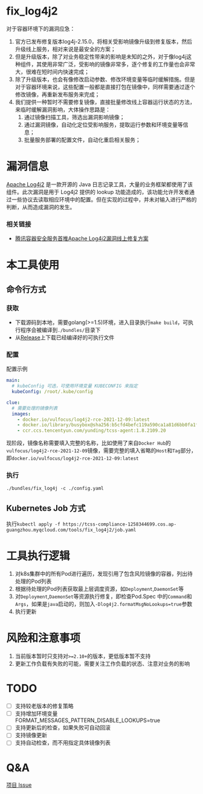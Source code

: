 # fix_log4j2

对于容器环境下的漏洞应急：

1. 官方已发布修复版本log4j-2.15.0，将相关受影响镜像升级到修复版本，然后升级线上服务，相对来说是最安全的方案；
2. 但是升级版本，除了对业务稳定性带来的影响是未知的之外，对于像log4j这种组件，其使用非常广泛，受影响的镜像非常多，逐个修复的工作量也会非常大，很难在短时间内快速完成；
3. 除了升级版本，也会有像修改启动参数、修改环境变量等临时缓解措施。但是对于容器环境来说，这些配置一般都是直接打包在镜像中，同样需要通过逐个修改镜像，再重新发布服务来完成；
4. 我们提供一种暂时不需要修复镜像，直接批量修改线上容器运行状态的方法，来临时缓解漏洞影响，大体操作思路是：
   1. 通过镜像扫描工具，筛选出漏洞影响镜像；
   2. 通过漏洞镜像，自动化定位受影响服务，提取运行参数和环境变量等信息；
   3. 批量服务部署的配置文件，自动化重启相关服务；

# 漏洞信息

[Apache Log4j2](https://github.com/apache/logging-log4j2) 是一款开源的 Java 日志记录工具，大量的业务框架都使用了该组件。此次漏洞是用于 Log4j2 提供的 lookup 功能造成的，该功能允许开发者通过一些协议去读取相应环境中的配置。但在实现的过程中，并未对输入进行严格的判断，从而造成漏洞的发生。

### 相关链接

* [腾讯容器安全服务首推Apache Log4j2漏洞线上修复方案](https://mp.weixin.qq.com/s/scvnfJl2hc0cUXnWygGO_w)


# 本工具使用

## 命令行方式

### 获取

* 下载源码到本地，需要golang(>=1.5)环境，进入目录执行`make build`，可执行程序会被编译到`./bundles/`目录下
* 从[Release](https://github.com/YunDingLab/fix_log4j2/releases)上下载已经编译好的可执行文件


### 配置

配置示例

```yaml
main:
  # kubeConfig 可选，可使用环境变量 KUBECONFIG 来指定
  kubeConfig: /root/.kube/config

clue:
  # 需要处理的镜像列表
  images:
    - docker.io/vulfocus/log4j2-rce-2021-12-09:latest
    - docker.io/library/busybox@sha256:b5cfd4befc119a590ca1a81d6bb0fa1fb19f1fbebd0397f25fae164abe1e8a6a
    - ccr.ccs.tencentyun.com/yunding/tcss-agent:1.8.2109.20
```
现阶段，镜像名称需要填入完整的名称，比如使用了来自`Docker Hub`的`vulfocus/log4j2-rce-2021-12-09`镜像，需要完整的填入省略的`Host`和`Tag`部分，即`docker.io/vulfocus/log4j2-rce-2021-12-09:latest`

### 执行

`./bundles/fix_log4j -c ./config.yaml`

## Kubernetes Job 方式

执行`kubectl apply -f https://tcss-compliance-1258344699.cos.ap-guangzhou.myqcloud.com/tools/fix_log4j2/job.yaml`

# 工具执行逻辑

1. 对k8s集群中的所有Pod进行遍历，发现引用了包含风险镜像的容器，列出待处理的Pod列表
2. 根据待处理的Pod列表获取最上层调度资源，如`Deployment`,`DaemonSet`等
3. 对`Deployment`,`DaemonSet`等资源执行修复，即检查Pod.Spec 中的`Command`和`Args`，如果是`java`启动的，则加入`-Dlog4j2.formatMsgNoLookups=true`参数
4. 执行更新

# 风险和注意事项

1. 当前版本暂时只支持对`>=2.10+`的版本，更低版本暂不支持
2. 更新工作负载有失败的可能，需要关注工作负载的状态、注意对业务的影响

# TODO

* [ ] 支持较老版本的修复策略
* [ ] 支持增加环境变量 FORMAT_MESSAGES_PATTERN_DISABLE_LOOKUPS=true
* [ ] 支持更新后的检查，如果失败可自动回滚
* [ ] 支持镜像更新
* [ ] 支持自动检查，而不用指定具体镜像列表

# Q&A

[项目 Issue](https://github.com/YunDingLab/fix_log4j2/issues)
